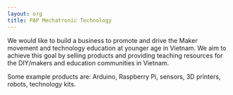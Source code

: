 ```yaml
---
layout: org
title: PAP Mechatronic Technology
---
```

We would like to build a business to promote and drive the Maker movement and technology education at younger age in Vietnam. We aim to achieve this goal by selling products and providing teaching resources for the DIY/makers and education communities in Vietnam.

Some example products are: Arduino, Raspberry Pi, sensors, 3D printers, robots, technology kits.
